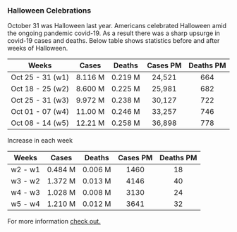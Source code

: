 
### Halloween Celebrations

October 31 was Halloween last year. Americans celebrated Halloween amid the ongoing pandemic covid-19. As a result there was a sharp upsurge in covid-19 cases and deaths. Below table shows statistics before and after weeks of Halloween.

|      Weeks       |   Cases    |   Deaths   |  Cases PM  |  Deaths PM  |
| -----------------|:----------:|:----------:|:----------:|:-----------:|
| Oct 25 - 31 (w1) |   8.116 M  |   0.219 M  |   24,521   |     664     |  
| Oct 18 - 25 (w2) |   8.600 M  |   0.225 M  |   25,981   |     682     |  
| Oct 25 - 31 (w3) |   9.972 M  |   0.238 M  |   30,127   |     722     |  
| Oct 01 - 07 (w4) |   11.00 M  |   0.246 M  |   33,257   |     746     |  
| Oct 08 - 14 (w5) |   12.21 M  |   0.258 M  |   36,898   |     778     |  


Increase in each week

|      Weeks       |   Cases    |   Deaths   |  Cases PM  |  Deaths PM  |
| -----------------|:----------:|:----------:|:----------:|:-----------:|
|     w2 - w1      |   0.484 M  |   0.006 M  |    1460    |     18      |  
|     w3 - w2      |   1.372 M  |   0.013 M  |    4146    |     40      |  
|     w4 - w3      |   1.028 M  |   0.008 M  |    3130    |     24      |  
|     w5 - w4      |   1.210 M  |   0.012 M  |    3641    |     32      |  


For more information [check out.](https://abcnews.go.com/Health/halloween-gatherings-cited-authorities-leading-covid-19-outbreaks/story?id=74195085)
